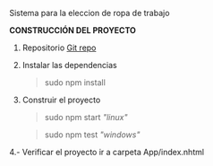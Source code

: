 Sistema para la eleccion de ropa de trabajo

**CONSTRUCCIÓN DEL PROYECTO**
 1. Repositorio [Git repo](https://github.com/Ulisespl/RopaTrabajo.git)
 2. Instalar las dependencias
 
    > sudo npm install
 3. Construir el proyecto
   
    > sudo npm start *"linux"*

    > sudo npm test  *"windows"*

 4.- Verificar el proyecto ir a carpeta App/index.nhtml

